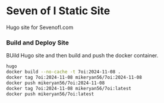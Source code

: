 # Seven of I Static Site
Hugo site for SevenofI.com

### Build and Deploy Site

BUild Hugo site and then build and push the docker container.

```bash
hugo
docker build --no-cache -t 7oi:2024-11-08 .
docker tag 7oi:2024-11-08 mikeryan56/7oi:2024-11-08
docker push mikeryan56/7oi:2024-11-08
docker tag 7oi:2024-11-08 mikeryan56/7oi:latest
docker push mikeryan56/7oi:latest
```